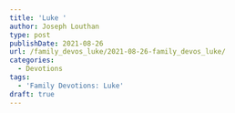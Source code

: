 ```yaml
---
title: 'Luke '
author: Joseph Louthan
type: post
publishDate: 2021-08-26
url: /family_devos_luke/2021-08-26-family_devos_luke/
categories:
  - Devotions
tags:
  - 'Family Devotions: Luke'
draft: true
---
```

